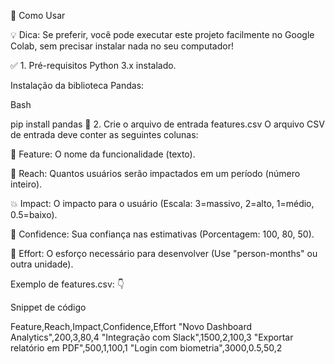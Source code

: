 🚀 Como Usar

💡 Dica: Se preferir, você pode executar este projeto facilmente no Google Colab, sem precisar instalar nada no seu computador!

✅ 1. Pré-requisitos
Python 3.x instalado.

Instalação da biblioteca Pandas:

Bash

pip install pandas
📄 2. Crie o arquivo de entrada features.csv
O arquivo CSV de entrada deve conter as seguintes colunas:

📝 Feature: O nome da funcionalidade (texto).

👥 Reach: Quantos usuários serão impactados em um período (número inteiro).

💥 Impact: O impacto para o usuário (Escala: 3=massivo, 2=alto, 1=médio, 0.5=baixo).

🤔 Confidence: Sua confiança nas estimativas (Porcentagem: 100, 80, 50).

💪 Effort: O esforço necessário para desenvolver (Use "person-months" ou outra unidade).

Exemplo de features.csv: 👇

Snippet de código

Feature,Reach,Impact,Confidence,Effort
"Novo Dashboard Analytics",200,3,80,4
"Integração com Slack",1500,2,100,3
"Exportar relatório em PDF",500,1,100,1
"Login com biometria",3000,0.5,50,2
